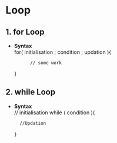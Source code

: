# Loop

## 1. for Loop
- **Syntax**    
    for( initialisation ; condition ; updation ){
      
            // some work
    }

## 2. while Loop
- **Syntax**    
    // initialisation
    while ( condition ){  
          
        //Updation  

    }    
